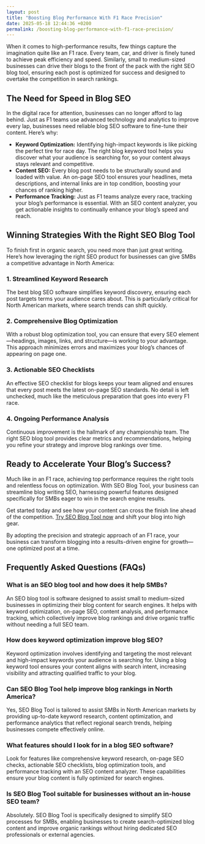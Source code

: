 ```yaml
---
layout: post
title: "Boosting Blog Performance With F1 Race Precision"
date: 2025-05-18 12:44:36 +0200
permalink: /boosting-blog-performance-with-f1-race-precision/
---
```


When it comes to high-performance results, few things capture the imagination quite like an F1 race. Every team, car, and driver is finely tuned to achieve peak efficiency and speed. Similarly, small to medium-sized businesses can drive their blogs to the front of the pack with the right SEO blog tool, ensuring each post is optimized for success and designed to overtake the competition in search rankings.

## The Need for Speed in Blog SEO

In the digital race for attention, businesses can no longer afford to lag behind. Just as F1 teams use advanced technology and analytics to improve every lap, businesses need reliable blog SEO software to fine-tune their content. Here’s why:

- **Keyword Optimization:** Identifying high-impact keywords is like picking the perfect tire for race day. The right blog keyword tool helps you discover what your audience is searching for, so your content always stays relevant and competitive.
- **Content SEO:** Every blog post needs to be structurally sound and loaded with value. An on-page SEO tool ensures your headlines, meta descriptions, and internal links are in top condition, boosting your chances of ranking higher.
- **Performance Tracking:** Just as F1 teams analyze every race, tracking your blog’s performance is essential. With an SEO content analyzer, you get actionable insights to continually enhance your blog’s speed and reach.

## Winning Strategies With the Right SEO Blog Tool

To finish first in organic search, you need more than just great writing. Here’s how leveraging the right SEO product for businesses can give SMBs a competitive advantage in North America:

### 1. Streamlined Keyword Research

The best blog SEO software simplifies keyword discovery, ensuring each post targets terms your audience cares about. This is particularly critical for North American markets, where search trends can shift quickly.

### 2. Comprehensive Blog Optimization

With a robust blog optimization tool, you can ensure that every SEO element—headings, images, links, and structure—is working to your advantage. This approach minimizes errors and maximizes your blog’s chances of appearing on page one.

### 3. Actionable SEO Checklists

An effective SEO checklist for blogs keeps your team aligned and ensures that every post meets the latest on-page SEO standards. No detail is left unchecked, much like the meticulous preparation that goes into every F1 race.

### 4. Ongoing Performance Analysis

Continuous improvement is the hallmark of any championship team. The right SEO blog tool provides clear metrics and recommendations, helping you refine your strategy and improve blog rankings over time.

## Ready to Accelerate Your Blog’s Success?

Much like in an F1 race, achieving top performance requires the right tools and relentless focus on optimization. With SEO Blog Tool, your business can streamline blog writing SEO, harnessing powerful features designed specifically for SMBs eager to win in the search engine results.

Get started today and see how your content can cross the finish line ahead of the competition. [Try SEO Blog Tool now](https://seoblogtool.com/) and shift your blog into high gear.

By adopting the precision and strategic approach of an F1 race, your business can transform blogging into a results-driven engine for growth—one optimized post at a time.

## Frequently Asked Questions (FAQs)

### What is an SEO blog tool and how does it help SMBs?

An SEO blog tool is software designed to assist small to medium-sized businesses in optimizing their blog content for search engines. It helps with keyword optimization, on-page SEO, content analysis, and performance tracking, which collectively improve blog rankings and drive organic traffic without needing a full SEO team.

### How does keyword optimization improve blog SEO?

Keyword optimization involves identifying and targeting the most relevant and high-impact keywords your audience is searching for. Using a blog keyword tool ensures your content aligns with search intent, increasing visibility and attracting qualified traffic to your blog.

### Can SEO Blog Tool help improve blog rankings in North America?

Yes, SEO Blog Tool is tailored to assist SMBs in North American markets by providing up-to-date keyword research, content optimization, and performance analytics that reflect regional search trends, helping businesses compete effectively online.

### What features should I look for in a blog SEO software?

Look for features like comprehensive keyword research, on-page SEO checks, actionable SEO checklists, blog optimization tools, and performance tracking with an SEO content analyzer. These capabilities ensure your blog content is fully optimized for search engines.

### Is SEO Blog Tool suitable for businesses without an in-house SEO team?

Absolutely. SEO Blog Tool is specifically designed to simplify SEO processes for SMBs, enabling businesses to create search-optimized blog content and improve organic rankings without hiring dedicated SEO professionals or external agencies.

<script type="application/ld+json">
{
  "@context": "https://schema.org",
  "@type": "BlogPosting",
  "headline": "Boosting Blog Performance With F1 Race Precision",
  "description": "Learn how small to medium-sized businesses can use SEO Blog Tool to optimize their blog content for higher search rankings and consistent organic traffic.",
  "author": {
    "@type": "Person",
    "name": "SEO Blog Tool"
  },
  "publisher": {
    "@type": "Person",
    "name": "SEO Blog Tool"
  },
  "mainEntityOfPage": {
    "@type": "WebPage",
    "@id": "https://seoblogtool.com/blog/boosting-blog-performance-with-f1-race-precision"
  },
  "datePublished": "2024-06-01",
  "dateModified": "2024-06-01"
}
</script>

<script type="application/ld+json">
{
  "@context": "https://schema.org",
  "@type": "FAQPage",
  "mainEntity": [
    {
      "@type": "Question",
      "name": "What is an SEO blog tool and how does it help SMBs?",
      "acceptedAnswer": {
        "@type": "Answer",
        "text": "An SEO blog tool is software designed to assist small to medium-sized businesses in optimizing their blog content for search engines. It helps with keyword optimization, on-page SEO, content analysis, and performance tracking, which collectively improve blog rankings and drive organic traffic without needing a full SEO team."
      }
    },
    {
      "@type": "Question",
      "name": "How does keyword optimization improve blog SEO?",
      "acceptedAnswer": {
        "@type": "Answer",
        "text": "Keyword optimization involves identifying and targeting the most relevant and high-impact keywords your audience is searching for. Using a blog keyword tool ensures your content aligns with search intent, increasing visibility and attracting qualified traffic to your blog."
      }
    },
    {
      "@type": "Question",
      "name": "Can SEO Blog Tool help improve blog rankings in North America?",
      "acceptedAnswer": {
        "@type": "Answer",
        "text": "Yes, SEO Blog Tool is tailored to assist SMBs in North American markets by providing up-to-date keyword research, content optimization, and performance analytics that reflect regional search trends, helping businesses compete effectively online."
      }
    },
    {
      "@type": "Question",
      "name": "What features should I look for in a blog SEO software?",
      "acceptedAnswer": {
        "@type": "Answer",
        "text": "Look for features like comprehensive keyword research, on-page SEO checks, actionable SEO checklists, blog optimization tools, and performance tracking with an SEO content analyzer. These capabilities ensure your blog content is fully optimized for search engines."
      }
    },
    {
      "@type": "Question",
      "name": "Is SEO Blog Tool suitable for businesses without an in-house SEO team?",
      "acceptedAnswer": {
        "@type": "Answer",
        "text": "Absolutely. SEO Blog Tool is specifically designed to simplify SEO processes for SMBs, enabling businesses to create search-optimized blog content and improve organic rankings without hiring dedicated SEO professionals or external agencies."
      }
    }
  ]
}
</script>